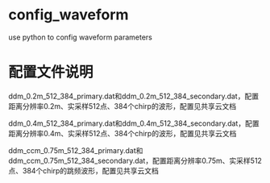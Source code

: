 # config_waveform
use python to config waveform parameters
# 配置文件说明
ddm_0.2m_512_384_primary.dat和ddm_0.2m_512_384_secondary.dat，配置距离分辨率0.2m、实采样512点、384个chirp的波形，配置见共享云文档

ddm_0.4m_512_384_primary.dat和ddm_0.4m_512_384_secondary.dat，配置距离分辨率0.4m、实采样512点、384个chirp的波形，配置见共享云文档

ddm_ccm_0.75m_512_384_primary.dat和ddm_ccm_0.75m_512_384_secondary.dat，配置距离分辨率0.75m、实采样512点、384个chirp的跳频波形，配置见共享云文档

